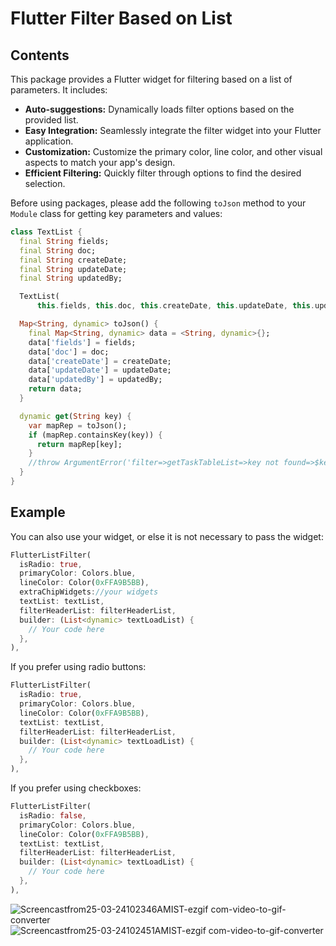 
# Flutter Filter Based on List

## Contents

This package provides a Flutter widget for filtering based on a list of parameters. It includes:

- **Auto-suggestions:** Dynamically loads filter options based on the provided list.
- **Easy Integration:** Seamlessly integrate the filter widget into your Flutter application.
- **Customization:** Customize the primary color, line color, and other visual aspects to match your app's design.
- **Efficient Filtering:** Quickly filter through options to find the desired selection.

Before using packages, please add the following `toJson` method to your `Module` class for getting key parameters and values:

```dart
class TextList {
  final String fields;
  final String doc;
  final String createDate;
  final String updateDate;
  final String updatedBy;

  TextList(
      this.fields, this.doc, this.createDate, this.updateDate, this.updatedBy);

  Map<String, dynamic> toJson() {
    final Map<String, dynamic> data = <String, dynamic>{};
    data['fields'] = fields;
    data['doc'] = doc;
    data['createDate'] = createDate;
    data['updateDate'] = updateDate;
    data['updatedBy'] = updatedBy;
    return data;
  }

  dynamic get(String key) {
    var mapRep = toJson();
    if (mapRep.containsKey(key)) {
      return mapRep[key];
    }
    //throw ArgumentError('filter=>getTaskTableList=>key not found=>$key');
  }
}
```

## Example

You can also use your widget, or else it is not necessary to pass the widget:

```dart
FlutterListFilter(
  isRadio: true,
  primaryColor: Colors.blue,
  lineColor: Color(0xFFA9B5BB),
  extraChipWidgets://your widgets
  textList: textList,
  filterHeaderList: filterHeaderList,
  builder: (List<dynamic> textLoadList) {
    // Your code here
  },
),
```

If you prefer using radio buttons:

```dart
FlutterListFilter(
  isRadio: true,
  primaryColor: Colors.blue,
  lineColor: Color(0xFFA9B5BB),
  textList: textList,
  filterHeaderList: filterHeaderList,
  builder: (List<dynamic> textLoadList) {
    // Your code here
  },
),
```

If you prefer using checkboxes:

```dart
FlutterListFilter(
  isRadio: false,
  primaryColor: Colors.blue,
  lineColor: Color(0xFFA9B5BB),
  textList: textList,
  filterHeaderList: filterHeaderList,
  builder: (List<dynamic> textLoadList) {
    // Your code here
  },
),
```
![Screencastfrom25-03-24102346AMIST-ezgif com-video-to-gif-converter](https://github.com/postboxat18/flutter_listfilter/assets/77087523/0c11b544-bd28-455f-ae16-51e83bfac38c)
![Screencastfrom25-03-24102451AMIST-ezgif com-video-to-gif-converter](https://github.com/postboxat18/flutter_listfilter/assets/77087523/576e63fd-e560-4ac0-8a20-7c00d4f04fe1)

```

